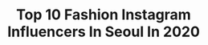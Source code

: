 ---
title: Top 10 Fashion Instagram Influencers In Seoul In 2020
description: >-
  Find top fashion Instagram influencers in Seoul in 2020. Most popular hashtags: #fashion #korea #model #ootd.
platform: Instagram
profiles:
  - username: "polinaband"
    fullname: >-
      polina | 폴리나
    location: "South Korea"
    followers: 21562
    engagement: 356
    commentsToLikes: 0.032757
    id: ck8sxhmc6hfgk0j78en8d4lnw
    verified: false
    hashtags: "#stayhome"
  - username: "jaesukkim"
    fullname: >-
      Illustrating Susu Girls
    location: "South Korea"
    followers: 222552
    engagement: 110
    commentsToLikes: 0.008116
    id: ck0tyw94xobs50i199wiue7gl
    verified: true
    hashtags: "#susugirls, #couture, #timelapse, #wipart"
  - username: "adrianrmski"
    fullname: >-
      Adrian
    location: "South Korea"
    followers: 7113
    engagement: 962
    commentsToLikes: 0.024335
    id: ck5hddqogmv8v0i111tphcq4o
    verified: false
    hashtags: "#kickoff, #location, #male, #seoultravel"
  - username: "andreatresgallo"
    fullname: >-
      Andrea Tresgallo
    location: "South Korea"
    followers: 5695
    engagement: 904
    commentsToLikes: 0.060313
    id: ck5hsjwiewps50i116g63r5wi
    verified: false
    hashtags: "#ootd, #fashion, #trend, #fashionphoto"
  - username: "graypelvis"
    fullname: >-
      한정도
    location: "South Korea"
    followers: 35903
    engagement: 451
    commentsToLikes: 0.010668
    id: ck135v6ui3e460i194rlaqh30
    verified: false
    hashtags: "#toothgemkorea, #rdvz, #toothgem, #toothfairy"
  - username: "koreansrng"
    fullname: >-
      𝗸𝗼𝗿𝗲𝗮𝗻 𝘀𝘁𝘆𝗹𝗲🖇👛
    location: "South Korea"
    followers: 58156
    engagement: 413
    commentsToLikes: 0.008197
    id: ck0w4k0zsyyar0i19s8uxf0c0
    verified: false
    hashtags: "#ulzzangmakeup, #ulzzangkorean, #koreanfriends, #ulzzangmodel"
  - username: "dohyunkims"
    fullname: >-
      김도현/ Dohyun Kim
    location: "South Korea"
    followers: 2449
    engagement: 1232
    commentsToLikes: 0.044684
    id: ck5hlt85wktew0i11tqcwz4oh
    verified: false
    hashtags: "#tb, #gq, #digitals, #aimons"
  - username: "jonah.aki"
    fullname: >-
      Jonah Kalani Aki | 아키조나
    location: "South Korea"
    followers: 10380
    engagement: 622
    commentsToLikes: 0.035989
    id: ck6u3b3yfwrwu0j71p6t5bcmd
    verified: false
    hashtags: "#bossbitch, #choreography, #werqtheworld, #gqmen"
  - username: "bingleytheboston"
    fullname: >-
      Bingley
    location: "South Korea"
    followers: 8108
    engagement: 703
    commentsToLikes: 0.023376
    id: ck15thj8zi3uo0i19w6m9novq
    verified: false
    hashtags: "#bandana, #easter, #couplegoals, #canadiangirl"
  - username: "_saodat_asri_"
    fullname: >-
      🌙OLAMGA NUR SOCHGAN OY🌙
    location: "South Korea"
    followers: 48963
    engagement: 224
    commentsToLikes: 0.006034
    id: ck8t1fqz6vlh80j78lkud70bx
    verified: false
    hashtags: "#tashkenttuning, #million, #telegram, #qashqadaryo"
---